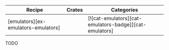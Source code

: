 | Recipe | Crates | Categories |
|--------|--------|------------|
| [emulators][ex-emulators-emulators] |  | [![cat-emulators][cat-emulators-badge]][cat-emulators] |

<div class="hidden">
TODO
</div>
